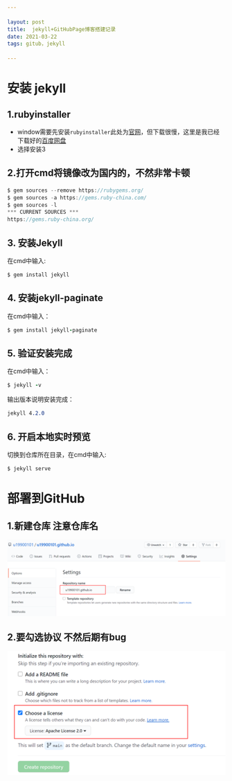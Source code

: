 ```yaml
---

layout: post 
title:  jekyll+GitHubPage博客搭建记录
date: 2021-03-22 
tags: gitub，jekyll

---
```


# 安装 jekyll

## 1.rubyinstaller

- window需要先安装`rubyinstaller`此处为[官网](https://rubyinstaller.org/downloads/)，但下载很慢，这里是我已经下载好的[百度网盘](https://pan.baidu.com/s/1V950shxdBMJwM5EBElYfsw )
- 选择安装3

## 2.打开cmd将镜像改为国内的，不然非常卡顿

```java
$ gem sources --remove https://rubygems.org/
$ gem sources -a https://gems.ruby-china.com/
$ gem sources -l
*** CURRENT SOURCES ***
https://gems.ruby-china.org/
```

## 3. 安装Jekyll

在cmd中输入:

```ruby
$ gem install jekyll
```

## 4. 安装jekyll-paginate

在cmd中输入：

```ruby
$ gem install jekyll-paginate
```

## 5. 验证安装完成

在cmd中输入：

```ruby
$ jekyll -v
```

输出版本说明安装完成：

```css
jekyll 4.2.0
```

## 6. 开启本地实时预览

切换到仓库所在目录，在cmd中输入:

```ruby
$ jekyll serve
```



# 部署到GitHub

##  1.新建仓库 注意仓库名

![仓库的命名](../blogimg/2021-03/1616371912(1).jpg)



## 2.要勾选协议 不然后期有bug

![](../blogimg/2021-03/snipaste_20210322_083127.png)